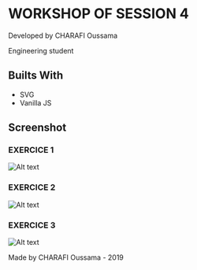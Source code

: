 # WORKSHOP OF SESSION 4


Developed by CHARAFI Oussama

Engineering student


## Builts With

* SVG
* Vanilla JS

## Screenshot
### EXERCICE 1
![Alt text](https://i.ibb.co/GT4NgHd/s4-exo1.jpg)

### EXERCICE 2
![Alt text](https://i.ibb.co/h1BcFT1/s4-exo2.jpg)

### EXERCICE 3
![Alt text](https://i.ibb.co/c60Tt6D/s4-exo3.jpg)

Made by CHARAFI Oussama - 2019

